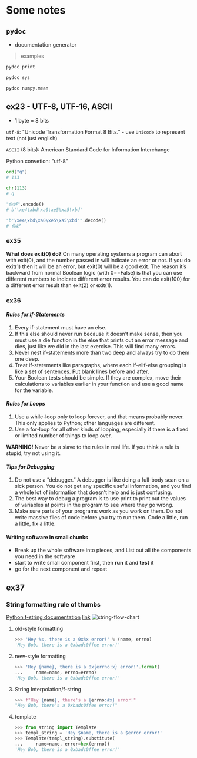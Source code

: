 # Some notes

## `pydoc`

- documentation generator

> examples

```bash
pydoc print

pydoc sys

pydoc numpy.mean
```

## ex23 - UTF-8, UTF-16, ASCII

- 1 byte = 8 bits

`utf-8`: "Unicode Transformation Format 8 Bits."    - use `Unicode` to represent text (not just english)

`ASCII` (8 bits): American Standard Code for Information Interchange

Python convetion: "utf-8"

```python
ord("q")
# 113

chr(113)
# q

"你好".encode()
# b'\xe4\xbd\xa0\xe5\xa5\xbd'

"b'\xe4\xbd\xa0\xe5\xa5\xbd'".decode()
# 你好
```

### ex35

**What does exit(0) do?** On many operating systems a program can abort with exit(0), and the number passed in will indicate an error or not. If you do exit(1) then it will be an error, but exit(0) will be a good exit. The reason it’s backward from normal Boolean logic (with 0==False) is that you can use different numbers to indicate different error results. You can do exit(100) for a different error result than exit(2) or exit(1).

### ex36

#### *Rules for If-Statements*

1. Every if-statement must have an else.
2. If this else should never run because it doesn’t make sense, then you must use a die function in the else that prints out an error message and dies, just like we did in the last exercise. This will find many errors.
3. Never nest if-statements more than two deep and always try to do them one deep.
4. Treat if-statements like paragraphs, where each if-elif-else grouping is like a set of sentences. Put blank lines before and after.
5. Your Boolean tests should be simple. If they are complex, move their calculations to variables earlier in your function and use a good name for the variable.

#### *Rules for Loops*

1. Use a while-loop only to loop forever, and that means probably never. This only applies to Python; other languages are different.
2. Use a for-loop for all other kinds of looping, especially if there is a fixed or limited number of things to loop over.

**WARNING!** Never be a slave to the rules in real life. If you think a rule is stupid, try not using it.

#### *Tips for Debugging*

1. Do not use a ”debugger.” A debugger is like doing a full-body scan on a sick person. You do not get any specific useful information, and you find a whole lot of information that doesn’t help and is just confusing.
2. The best way to debug a program is to use print to print out the values of variables at points in the program to see where they go wrong.
3. Make sure parts of your programs work as you work on them. Do not write massive files of code before you try to run them. Code a little, run a little, fix a little.

#### Writing software in small chunks

- Break up the whole software into pieces, and List out all the components you need in the software
- start to write small component first, then **run** it and **test** it
- go for the next component and repeat

## ex37

### String formatting rule of thumbs

[Python f-string documentation](https://docs.python.org/3/reference/lexical_analysis.html#f-strings)
[link](https://realpython.com/python-string-formatting/)
![string-flow-chart](https://files.realpython.com/media/python-string-formatting-flowchart.4ecf0148fd87.png)

1. old-style formatting
    ```python
    >>> 'Hey %s, there is a 0x%x error!' % (name, errno)
    'Hey Bob, there is a 0xbadc0ffee error!'
    ```
2. new-style formatting
    ```python
    >>> 'Hey {name}, there is a 0x{errno:x} error!'.format(
    ...     name=name, errno=errno)
    'Hey Bob, there is a 0xbadc0ffee error!'
    ```
3. String Interpolation/f-string
    ```python
    >>> f"Hey {name}, there's a {errno:#x} error!"
    "Hey Bob, there's a 0xbadc0ffee error!"
    ```
4. template
    ```python
    >>> from string import Template
    >>> templ_string = 'Hey $name, there is a $error error!'
    >>> Template(templ_string).substitute(
    ...     name=name, error=hex(errno))
    'Hey Bob, there is a 0xbadc0ffee error!'
    ```